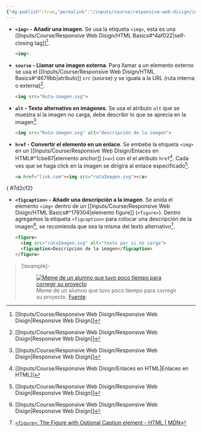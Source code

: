 ```yaml
---
{"dg-publish":true,"permalink":"/inputs/course/responsive-web-disign/imagenes-en-html/","tags":["programation","HTML","DVC/RWD/1"]}
---
```


[^1]: [[Inputs/Course/Responsive Web Disign/Responsive Web Disign\|Responsive Web Disign]]
[^2]: [[Inputs/Course/Responsive Web Disign/Enlaces en HTML\|Enlaces en HTML]]
[^3]: [[Inputs/Course/Responsive Web Disign/HTML Basics\|HTML Basics]]
[^4]:[`<figure>`: The Figure with Optional Caption element - HTML | MDN](https://developer.mozilla.org/en-US/docs/Web/HTML/Element/figure)

- **`<img>` - Añadir una imagen**. Se usa la etiqueta `<img>`, esta es una [[Inputs/Course/Responsive Web Disign/HTML Basics#^4af022\|self-closing tag]][^1].
   ```HTML 
   <img>
   ```

- **`sourse` - Llamar una imagen externa**. Para llamar a un elemento externo se usa el [[Inputs/Course/Responsive Web Disign/HTML Basics#^4679bb\|atributo]] `src` (sourse) y se iguala a la URL (ruta interna o externa)[^1].
   ```HTML 
   <img src="Ruta-imagen.svg">
   ```

- **`alt` - Texto alternativo en imágenes**. Se usa el atributo `alt` que se muestra si la imagen no carga, debe describir lo que se aprecia en la imagen[^1].
   ```HTML 
   <img src="Ruta-imagen.svg" alt="descripción de la imagen">
   ```

- **`href` - Convertir el elemento en un enlace**. Se embebe la etiqueta `<img>` en un [[Inputs/Course/Responsive Web Disign/Enlaces en HTML#^1cbe87\|elemento anchor]] (`<a>`) con el el atributo `href`[^2]. Cada ves que se haga click en la imagen se dirigirá al enlace especificado[^1].
   ```HTML
   <a href="link.com"><img src="rutaImagen.svg"></a>
   ```

{ #7d2cf2}

- **`<figcaption>` - Añadir una descripción a la imagen**. Se anida el elemento `<img>` dentro de un [[Inputs/Course/Responsive Web Disign/HTML Basics#^179304\|elemento figure]] (`<figure>`).  Dentro agregamos la etiqueta `<figcaption>` para colocar una descripción de la imagen[^1], se recomienda que sea la misma del texto alternativo[^4].
   ```HTML 
   <figure>
     <img src="rutaImagen.svg" alt="texto por si no carga">
     <figcaption>Descripción de la imagen</figcaption>
   </figure>
   ```

> [!example]-
>   <figure><a href="https://img.wattpad.com/6eeff06ff69d65913865d96078c2ddbbe3b2f6f6/68747470733a2f2f73332e616d617a6f6e6177732e636f6d2f776174747061642d6d656469612d736572766963652f53746f7279496d6167652f6158557859636c656d59624f73413d3d2d3337333835393532392e313461343434363232383366663432393530383333353638363634372e6a7067?s=fit&w=720&h=720" target="_blank"><img src="https://img.wattpad.com/6eeff06ff69d65913865d96078c2ddbbe3b2f6f6/68747470733a2f2f73332e616d617a6f6e6177732e636f6d2f776174747061642d6d656469612d736572766963652f53746f7279496d6167652f6158557859636c656d59624f73413d3d2d3337333835393532392e313461343434363232383366663432393530383333353638363634372e6a7067?s=fit&w=720&h=720" alt="Meme de un alumno que tuvo poco tiempo para corregir su proyecto"></a><figcaption>Meme de un alumno que tuvo poco tiempo para corregir su proyecto. <a href="https://www.wattpad.com/373859529-memes-de-programacion-%C2%A9-0101" target="_blank">Fuente</a>.</figcaption></figure>
